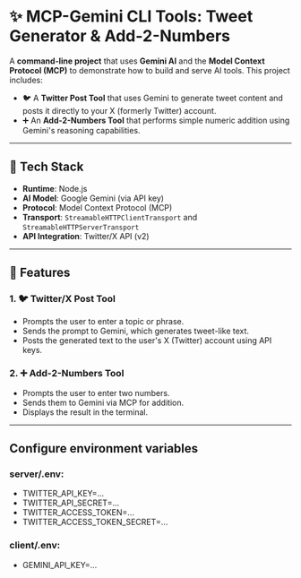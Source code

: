 # ✨ MCP-Gemini CLI Tools: Tweet Generator & Add-2-Numbers

A **command-line project** that uses **Gemini AI** and the **Model Context Protocol (MCP)** to demonstrate how to build and serve AI tools. This project includes:

- 🐦 A **Twitter Post Tool** that uses Gemini to generate tweet content and posts it directly to your X (formerly Twitter) account.
- ➕ An **Add-2-Numbers Tool** that performs simple numeric addition using Gemini's reasoning capabilities.

---

## 🔧 Tech Stack

- **Runtime**: Node.js
- **AI Model**: Google Gemini (via API key)
- **Protocol**: Model Context Protocol (MCP)
- **Transport**: `StreamableHTTPClientTransport` and `StreamableHTTPServerTransport`
- **API Integration**: Twitter/X API (v2)

---

## 🚀 Features

### 1. 🐦 Twitter/X Post Tool
- Prompts the user to enter a topic or phrase.
- Sends the prompt to Gemini, which generates tweet-like text.
- Posts the generated text to the user's X (Twitter) account using API keys.

### 2. ➕ Add-2-Numbers Tool
- Prompts the user to enter two numbers.
- Sends them to Gemini via MCP for addition.
- Displays the result in the terminal.

---

## Configure environment variables 

### server/.env: 
- TWITTER_API_KEY=...
- TWITTER_API_SECRET=...
- TWITTER_ACCESS_TOKEN=...
- TWITTER_ACCESS_TOKEN_SECRET=...

### client/.env: 
- GEMINI_API_KEY=...
